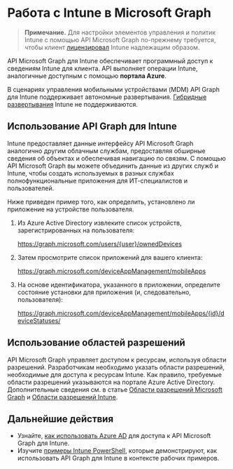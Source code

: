 # <a name="working-with-intune-in-microsoft-graph"></a>Работа с Intune в Microsoft Graph  

> **Примечание.** Для настройки элементов управления и политик Intune с помощью API Microsoft Graph по-прежнему требуется, чтобы клиент [лицензировал](https://www.microsoft.com/en-us/cloud-platform/microsoft-intune-pricing) Intune надлежащим образом.

API Microsoft Graph для Intune обеспечивает программный доступ к сведениям Intune для клиента. API выполняет операции Intune, аналогичные доступным с помощью **портала Azure**.  

В сценариях управления мобильными устройствами (MDM) API Graph для Intune поддерживает автономные развертывания. [Гибридные развертывания](https://docs.microsoft.com/en-us/sccm/mdm/understand/choose-between-standalone-intune-and-hybrid-mobile-device-management) Intune не поддерживаются. 

## <a name="using-the-intune-graph-api"></a>Использование API Graph для Intune

Intune предоставляет данные интерфейсу API Microsoft Graph аналогично другим облачным службам, предоставляя обширные сведения об объектах и обеспечивая навигацию по связям.  С помощью API Microsoft Graph вы можете объединить данные из других служб и Intune, чтобы создать используемых в разных службах полнофункциональные приложения для ИТ-специалистов и пользователей.     

Ниже приведен пример того, как определить, установлено ли приложение на устройстве пользователя. 

1. Из Azure Active Directory извлеките список устройств, зарегистрированных на пользователя: 

    https://graph.microsoft.com/users/{user}/ownedDevices 

2. Затем просмотрите список приложений для вашего клиента: 

    https://graph.microsoft.com/deviceAppManagement/mobileApps  

3. На основе идентификатора, указанного в приложении, определите состояние установки для приложения (и, следовательно, пользователя):

    https://graph.microsoft.com/deviceAppManagement/mobileApps/{id}/deviceStatuses/


## <a name="using-permission-scopes"></a>Использование областей разрешений

API Microsoft Graph управляет доступом к ресурсам, используя области разрешений. Разработчикам необходимо указать области разрешений, необходимые для доступа к ресурсам Intune. Как правило, требуемые области разрешений указываются на портале Azure Active Directory. Дополнительные сведения см. в статье [Области разрешений Microsoft Graph](https://developer.microsoft.com/en-us/graph/docs/authorization/permission_scopes) и [Области разрешений Intune](https://developer.microsoft.com/en-us/graph/docs/authorization/permission_scopes#permission-scopes-in-preview).

## <a name="next-steps"></a>Дальнейшие действия

- Узнайте, [как использовать Azure AD](https://docs.microsoft.com/en-us/intune/intune-graph-apis) для доступа к API Microsoft Graph для Intune.  
- Изучите [примеры Intune PowerShell](https://github.com/microsoftgraph/powershell-intune-samples), которые демонстрируют, как использовать API Graph для Intune в контексте рабочих примеров.